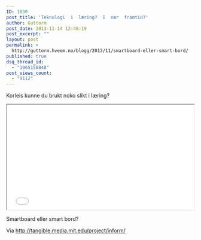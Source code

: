 ```yaml
---
ID: 1830
post_title: 'Teknologi  i  læring?  I  nær  framtid?'
author: Guttorm
post_date: 2013-11-14 12:48:19
post_excerpt: ""
layout: post
permalink: >
  http://guttorm.hveem.no/blogg/2013/11/smartboard-eller-smart-bord/
published: true
dsq_thread_id:
  - "1965158848"
post_views_count:
  - "9112"
---
```

Korleis kunne du brukt noko slikt i læring?
<iframe src="//player.vimeo.com/video/79179138" height="281" width="500" allowfullscreen=""></iframe>

Smartboard eller smart bord?

Via <a href="http://tangible.media.mit.edu/project/inform/">http://tangible.media.mit.edu/project/inform/</a>